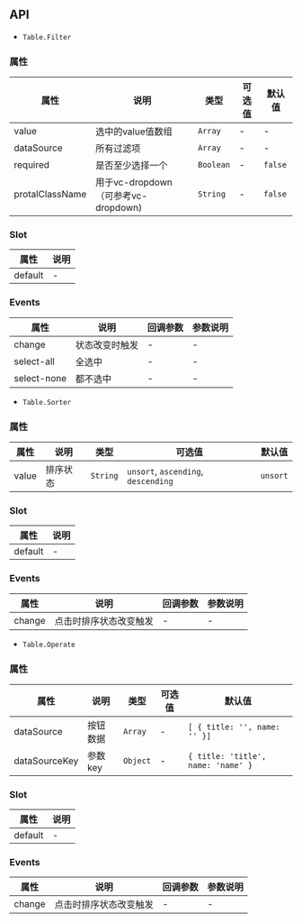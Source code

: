## API

- `Table.Filter`

### 属性
属性 | 说明 | 类型 | 可选值 | 默认值
---|---|---|---|---
value | 选中的value值数组	 | `Array` | - | -
dataSource | 所有过滤项		 | `Array` | - | -
required | 是否至少选择一个	 | `Boolean` | - | `false`
protalClassName | 用于vc-dropdown（可参考vc-dropdown)	 | `String` | - | `false`

### Slot
属性 | 说明
---|---
default | -

### Events
属性 | 说明 | 回调参数 | 参数说明
---|--- |--- | ---
change | 状态改变时触发	| - | -
select-all | 全选中	| - | -
select-none | 都不选中	| - | -

- `Table.Sorter`

### 属性
属性 | 说明 | 类型 | 可选值 | 默认值
---|---|---|---|---
value | 排序状态	 | `String` | `unsort`, `ascending`, `descending` | `unsort`

### Slot
属性 | 说明
---|---
default | -

### Events
属性 | 说明 | 回调参数 | 参数说明
---|--- |--- | ---
change | 点击时排序状态改变触发	| - | -

- `Table.Operate`

### 属性
属性 | 说明 | 类型 | 可选值 | 默认值
---|---|---|---|---
dataSource | 按钮数据 | `Array` | - | `[ { title: '', name: '' }]`
dataSourceKey | 参数key | `Object` | - | `{ title: 'title', name: 'name' }`

### Slot
属性 | 说明
---|---
default | -

### Events
属性 | 说明 | 回调参数 | 参数说明
---|--- |--- | ---
change | 点击时排序状态改变触发	| - | -
